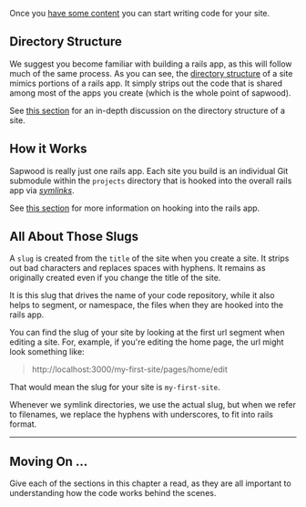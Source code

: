 Once you [have some content](/docs/building_content) you can start writing code for your site.

Directory Structure
----------------

We suggest you become familiar with building a rails app, as this will follow much of the same process. As you can see, the [directory structure](/docs/writing_code/directory_structure) of a site mimics portions of a rails app. It simply strips out the code that is shared among most of the apps you create (which is the whole point of sapwood).

See [this section](/docs/writing_code/directory_structure) for an in-depth discussion on the directory structure of a site.

How it Works
----------------

Sapwood is really just one rails app. Each site you build is an individual Git submodule within the `projects` directory that is hooked into the overall rails app via [*symlinks*](http://en.wikipedia.org/wiki/Symbolic_link).

See [this section](/docs/writing_code/hooking_into_rails) for more information on hooking into the rails app.

All About Those Slugs
----------------

A `slug` is created from the `title` of the site when you create a site. It strips out bad characters and replaces spaces with hyphens. It remains as originally created even if you change the title of the site.

It is this slug that drives the name of your code repository, while it also helps to segment, or namespace, the files when they are hooked into the rails app.

You can find the slug of your site by looking at the first url segment when editing a site. For, example, if you're editing the home page, the url might look something like:

> http://localhost:3000/my-first-site/pages/home/edit

That would mean the slug for your site is `my-first-site`.

Whenever we symlink directories, we use the actual slug, but when we refer to filenames, we replace the hyphens with underscores, to fit into rails format.

***

Moving On ...
----------------

Give each of the sections in this chapter a read, as they are all important to understanding how the code works behind the scenes.
